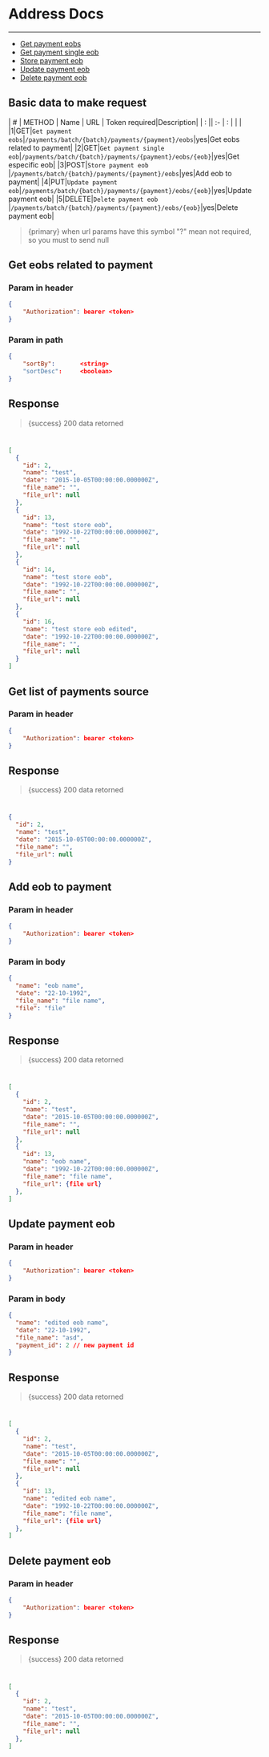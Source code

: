 # Address Docs

---
- [Get payment eobs](#get-eobs)
- [Get payment single eob](#get-single-eob)
- [Store payment eob](#store-eob)
- [Update payment eob](#update-eob)
- [Delete payment eob](#delete-eob)


<a name="basic-data"></a>
## Basic data to make request


| # | METHOD   | Name             | URL                     | Token required|Description|
| : ||   :-                 |  :                      |               |                    |  
|1|GET|`Get payment eobs`|`/payments/batch/{batch}/payments/{payment}/eobs`|yes|Get eobs related to payment|
|2|GET|`Get payment single eob`|`/payments/batch/{batch}/payments/{payment}/eobs/{eob}`|yes|Get especific eob|
|3|POST|`Store payment eob`  |`/payments/batch/{batch}/payments/{payment}/eobs`|yes|Add eob to payment|
|4|PUT|`Update payment eob`|`/payments/batch/{batch}/payments/{payment}/eobs/{eob}`|yes|Update payment eob|
|5|DELETE|`Delete payment eob` |`/payments/batch/{batch}/payments/{payment}/eobs/{eob}`|yes|Delete payment eob|

>{primary} when url params have this symbol "?" mean not required, so you must to send null

<a name="get-eobs"></a>
## Get eobs related to payment

### Param in header

```json
{
    "Authorization": bearer <token>
}
```

### Param in path

```json
{
    "sortBy":       <string>
    "sortDesc":     <boolean>
}
```

## Response

> {success} 200 data retorned

#
```json
[
  {
    "id": 2,
    "name": "test",
    "date": "2015-10-05T00:00:00.000000Z",
    "file_name": "",
    "file_url": null
  },
  {
    "id": 13,
    "name": "test store eob",
    "date": "1992-10-22T00:00:00.000000Z",
    "file_name": "",
    "file_url": null
  },
  {
    "id": 14,
    "name": "test store eob",
    "date": "1992-10-22T00:00:00.000000Z",
    "file_name": "",
    "file_url": null
  },
  {
    "id": 16,
    "name": "test store eob edited",
    "date": "1992-10-22T00:00:00.000000Z",
    "file_name": "",
    "file_url": null
  }
]
```

<a name="get-list-payment-source"></a>
## Get list of payments source

### Param in header

```json
{
    "Authorization": bearer <token>
}
```

## Response

> {success} 200 data retorned

#
```json
{
  "id": 2,
  "name": "test",
  "date": "2015-10-05T00:00:00.000000Z",
  "file_name": "",
  "file_url": null
}
```

<a name="store-eob"></a>
## Add eob to payment

### Param in header

```json
{
    "Authorization": bearer <token>
}
```

### Param in body

``` json
{
  "name": "eob name",
  "date": "22-10-1992",
  "file_name": "file name",
  "file": "file"
}
```

## Response

> {success} 200 data retorned

#
```json
[
  {
    "id": 2,
    "name": "test",
    "date": "2015-10-05T00:00:00.000000Z",
    "file_name": "",
    "file_url": null
  },
  {
    "id": 13,
    "name": "eob name",
    "date": "1992-10-22T00:00:00.000000Z",
    "file_name": "file name",
    "file_url": {file url}
  },
]
```

<a name="update-eob"></a>
## Update payment eob

### Param in header

```json
{
    "Authorization": bearer <token>
}
```

### Param in body

``` json
{
  "name": "edited eob name",
  "date": "22-10-1992",
  "file_name": "asd",
  "payment_id": 2 // new payment id
}
```

## Response

> {success} 200 data retorned

#
```json
[
  {
    "id": 2,
    "name": "test",
    "date": "2015-10-05T00:00:00.000000Z",
    "file_name": "",
    "file_url": null
  },
  {
    "id": 13,
    "name": "edited eob name",
    "date": "1992-10-22T00:00:00.000000Z",
    "file_name": "file name",
    "file_url": {file url}
  },
]
```

<a name="delete-eob"></a>
## Delete payment eob

### Param in header

```json
{
    "Authorization": bearer <token>
}
```


## Response

> {success} 200 data retorned

#
```json
[
  {
    "id": 2,
    "name": "test",
    "date": "2015-10-05T00:00:00.000000Z",
    "file_name": "",
    "file_url": null
  },
]
```
